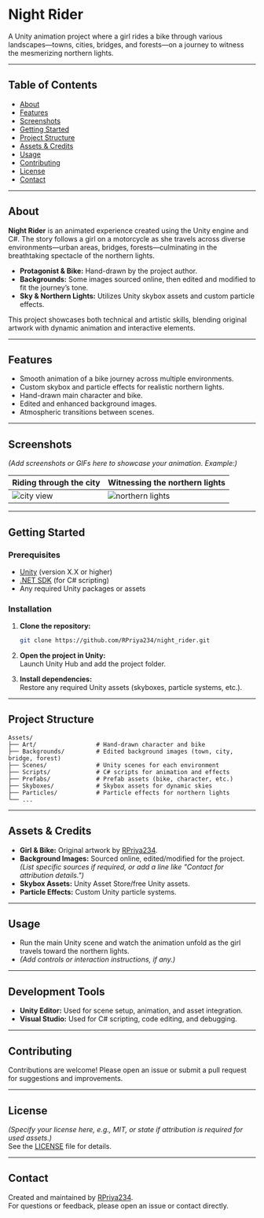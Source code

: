 # Night Rider

A Unity animation project where a girl rides a bike through various landscapes—towns, cities, bridges, and forests—on a journey to witness the mesmerizing northern lights.

---

## Table of Contents

- [About](#about)
- [Features](#features)
- [Screenshots](#screenshots)
- [Getting Started](#getting-started)
- [Project Structure](#project-structure)
- [Assets & Credits](#assets--credits)
- [Usage](#usage)
- [Contributing](#contributing)
- [License](#license)
- [Contact](#contact)

---

## About

**Night Rider** is an animated experience created using the Unity engine and C#. The story follows a girl on a motorcycle as she travels across diverse environments—urban areas, bridges, forests—culminating in the breathtaking spectacle of the northern lights.

- **Protagonist & Bike:** Hand-drawn by the project author.
- **Backgrounds:** Some images sourced online, then edited and modified to fit the journey’s tone.
- **Sky & Northern Lights:** Utilizes Unity skybox assets and custom particle effects.

This project showcases both technical and artistic skills, blending original artwork with dynamic animation and interactive elements.

---

## Features

- Smooth animation of a bike journey across multiple environments.
- Custom skybox and particle effects for realistic northern lights.
- Hand-drawn main character and bike.
- Edited and enhanced background images.
- Atmospheric transitions between scenes.

---

## Screenshots

*(Add screenshots or GIFs here to showcase your animation. Example:)*

| Riding through the city | Witnessing the northern lights |
|------------------------|-------------------------------|
| ![city view](images/city.png) | ![northern lights](images/northern_lights.png) |

---

## Getting Started

### Prerequisites

- [Unity](https://unity.com/) (version X.X or higher)
- [.NET SDK](https://dotnet.microsoft.com/) (for C# scripting)
- Any required Unity packages or assets

### Installation

1. **Clone the repository:**
    ```bash
    git clone https://github.com/RPriya234/night_rider.git
    ```
2. **Open the project in Unity:**  
   Launch Unity Hub and add the project folder.

3. **Install dependencies:**  
   Restore any required Unity assets (skyboxes, particle systems, etc.).

---

## Project Structure

```
Assets/
├── Art/                 # Hand-drawn character and bike
├── Backgrounds/         # Edited background images (town, city, bridge, forest)
├── Scenes/              # Unity scenes for each environment
├── Scripts/             # C# scripts for animation and effects
├── Prefabs/             # Prefab assets (bike, character, etc.)
├── Skyboxes/            # Skybox assets for dynamic skies
├── Particles/           # Particle effects for northern lights
└── ...
```

---

## Assets & Credits

- **Girl & Bike:** Original artwork by [RPriya234](https://github.com/RPriya234).
- **Background Images:** Sourced online, edited/modified for the project.  
  *(List specific sources if required, or add a line like "Contact for attribution details.")*
- **Skybox Assets:** Unity Asset Store/free Unity assets.
- **Particle Effects:** Custom Unity particle systems.

---

## Usage

- Run the main Unity scene and watch the animation unfold as the girl travels toward the northern lights.
- *(Add controls or interaction instructions, if any.)*

---

## Development Tools

- **Unity Editor:** Used for scene setup, animation, and asset integration.
- **Visual Studio:** Used for C# scripting, code editing, and debugging.

---

## Contributing

Contributions are welcome! Please open an issue or submit a pull request for suggestions and improvements.

---

## License

*(Specify your license here, e.g., MIT, or state if attribution is required for used assets.)*  
See the [LICENSE](LICENSE) file for details.

---

## Contact

Created and maintained by [RPriya234](https://github.com/RPriya234).  
For questions or feedback, please open an issue or contact directly.
